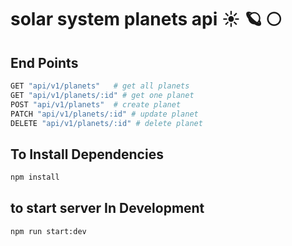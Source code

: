 # solar system planets api  ☀️ 🪐 🌕
## End Points

```bash
GET "api/v1/planets"   # get all planets
GET "api/v1/planets/:id" # get one planet
POST "api/v1/planets"  # create planet
PATCH "api/v1/planets/:id" # update planet
DELETE "api/v1/planets/:id" # delete planet
```
## To Install Dependencies
```bash
npm install
```
## to start server In Development
```bash
npm run start:dev
```
